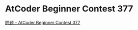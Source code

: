 AtCoder Beginner Contest 377
===

[問題 - AtCoder Beginner Contest 377](https://atcoder.jp/contests/abc377/tasks)
